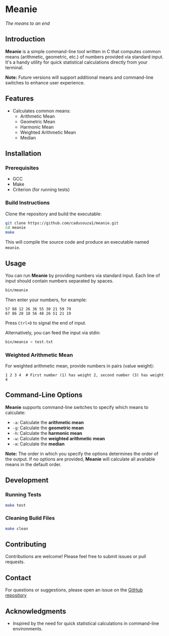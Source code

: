 # Meanie
*The means to an end*

## Introduction
**Meanie** is a simple command-line tool written in C that computes common means (arithmetic, geometric, etc.) of numbers provided via standard input. It's a handy utility for quick statistical calculations directly from your terminal.

**Note:** Future versions will support additional means and command-line switches to enhance user experience.

## Features
- Calculates common means:
  - Arithmetic Mean
  - Geometric Mean
  - Harmonic Mean
  - Weighted Arithmetic Mean
  - Median

## Installation

### Prerequisites
- GCC
- Make
- Criterion (for running tests)

### Build Instructions
Clone the repository and build the executable:
```bash
git clone https://github.com/cadusouza1/meanie.git
cd meanie
make
```
This will compile the source code and produce an executable named `meanie`.

## Usage
You can run **Meanie** by providing numbers via standard input. Each line of input should contain numbers separated by spaces.
```bash
bin/meanie
```
Then enter your numbers, for example:
```
57 88 12 26 36 55 30 21 59 79
67 86 28 18 56 48 26 51 21 19
```
Press `Ctrl+D` to signal the end of input.

Alternatively, you can feed the input via stdin:
```bash
bin/meanie < test.txt
```

### Weighted Arithmetic Mean
For weighted arithmetic mean, provide numbers in pairs (value weight):
```
1 2 3 4  # First number (1) has weight 2, second number (3) has weight 4
```

## Command-Line Options
**Meanie** supports command-line switches to specify which means to calculate:

- `-a`: Calculate the **arithmetic mean**
- `-g`: Calculate the **geometric mean**
- `-h`: Calculate the **harmonic mean**
- `-w`: Calculate the **weighted arithmetic mean**
- `-m`: Calculate the **median**

**Note:** The order in which you specify the options determines the order of the output. If no options are provided, **Meanie** will calculate all available means in the default order.

## Development
### Running Tests
```bash
make test
```

### Cleaning Build Files
```bash
make clean
```

## Contributing
Contributions are welcome! Please feel free to submit issues or pull requests.

## Contact
For questions or suggestions, please open an issue on the [GitHub repository](https://github.com/cadusouza1/meanie.git)

## Acknowledgments
- Inspired by the need for quick statistical calculations in command-line environments.
